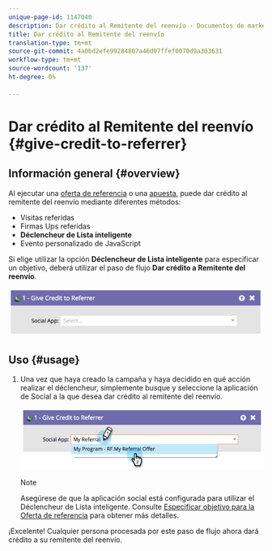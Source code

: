 ```yaml
---
unique-page-id: 1147040
description: Dar crédito al Remitente del reenvío - Documentos de marketing - Documentación del producto
title: Dar crédito al Remitente del reenvío
translation-type: tm+mt
source-git-commit: 4a0bd2efe99284807a46d07ffef0070d9a303631
workflow-type: tm+mt
source-wordcount: '137'
ht-degree: 0%

---
```



# Dar crédito al Remitente del reenvío {#give-credit-to-referrer}

## Información general {#overview}

Al ejecutar una [oferta de referencia](/help/marketo/product-docs/demand-generation/social/referral-offers/create-a-referral-offer.md) o una [apuesta](/help/marketo/product-docs/demand-generation/social/sweepstakes/create-sweepstakes.md), puede dar crédito al remitente del reenvío mediante diferentes métodos:

* Visitas referidas
* Firmas Ups referidas
* **Déclencheur de Lista inteligente**
* Evento personalizado de JavaScript

Si elige utilizar la opción **Déclencheur de Lista inteligente** para especificar un objetivo, deberá utilizar el paso de flujo **Dar crédito a Remitente del reenvío**.

![](assets/image2014-9-22-15-3a59-3a18.png)

## Uso {#usage}

1. Una vez que haya creado la campaña y haya decidido en qué acción realizar el déclencheur, simplemente busque y seleccione la aplicación de Social a la que desea dar crédito al remitente del reenvío.

   ![](assets/image2014-9-22-15-3a59-3a39.png)

   >[!NOTE]
   >
   >Asegúrese de que la aplicación social está configurada para utilizar el Déclencheur de Lista inteligente. Consulte [Especificar objetivo para la Oferta de referencia](/help/marketo/product-docs/demand-generation/social/referral-offers/specify-goal-for-referral-offer.md) para obtener más detalles.

¡Excelente! Cualquier persona procesada por este paso de flujo ahora dará crédito a su remitente del reenvío.
